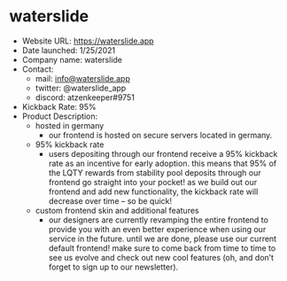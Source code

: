 # waterslide
* Website URL: https://waterslide.app
* Date launched: 1/25/2021
* Company name: waterslide
* Contact: 
  - mail: info@waterslide.app
  - twitter: @waterslide_app
  - discord: atzenkeeper#9751
* Kickback Rate: 95%
* Product Description:
  - hosted in germany
      - our frontend is hosted on secure servers located in germany.
  - 95% kickback rate
      - users depositing through our frontend receive a 95% kickback rate as an incentive for early adoption. this means that 95% of the LQTY rewards from stability pool deposits through our frontend go straight into your pocket! as we build out our frontend and add new functionality, the kickback rate will decrease over time – so be quick!
  - custom frontend skin and additional features
      - our designers are currently revamping the entire frontend to provide you with an even better experience when using our service in the future. until we are done, please use our current default frontend! make sure to come back from time to time to see us evolve and check out new cool features (oh, and don’t forget to sign up to our newsletter).

